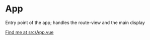 # App

Entry point of the app; handles the route-view and the main display

[Find me at src/App.vue](https://github.com/FAIRsharing/fairsharing.github.io/tree/master/src/App.vue)